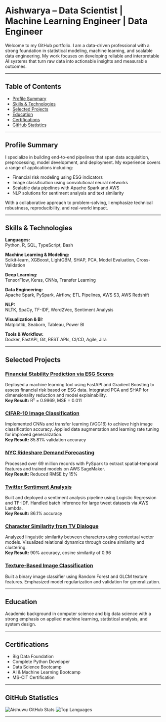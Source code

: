 # Aishwarya – Data Scientist | Machine Learning Engineer | Data Engineer

Welcome to my GitHub portfolio. I am a data-driven professional with a strong foundation in statistical modeling, machine learning, and scalable data engineering. My work focuses on developing reliable and interpretable AI systems that turn raw data into actionable insights and measurable outcomes.

---

## Table of Contents

- [Profile Summary](#profile-summary)
- [Skills & Technologies](#skills--technologies)
- [Selected Projects](#selected-projects)
- [Education](#education)
- [Certifications](#certifications)
- [GitHub Statistics](#github-statistics)

---

## Profile Summary

I specialize in building end-to-end pipelines that span data acquisition, preprocessing, model development, and deployment. My experience covers a range of applications including:

- Financial risk modeling using ESG indicators
- Image classification using convolutional neural networks
- Scalable data pipelines with Apache Spark and AWS
- NLP solutions for sentiment analysis and text similarity

With a collaborative approach to problem-solving, I emphasize technical robustness, reproducibility, and real-world impact.

---

## Skills & Technologies

**Languages:**  
Python, R, SQL, TypeScript, Bash

**Machine Learning & Modeling:**  
Scikit-learn, XGBoost, LightGBM, SHAP, PCA, Model Evaluation, Cross-Validation

**Deep Learning:**  
TensorFlow, Keras, CNNs, Transfer Learning

**Data Engineering:**  
Apache Spark, PySpark, Airflow, ETL Pipelines, AWS S3, AWS Redshift

**NLP:**  
NLTK, SpaCy, TF-IDF, Word2Vec, Sentiment Analysis

**Visualization & BI:**  
Matplotlib, Seaborn, Tableau, Power BI

**Tools & Workflow:**  
Docker, FastAPI, Git, REST APIs, CI/CD, Agile, Jira

---

## Selected Projects

### [Financial Stability Prediction via ESG Scores](https://github.com/Aishuwu/Comparative-Analysis-of-Models-for-Prediction-of-Financial-Stability-Using-ESG-Scores)  
Deployed a machine learning tool using FastAPI and Gradient Boosting to assess financial risk based on ESG data. Integrated PCA and SHAP for dimensionality reduction and model explainability.  
**Key Result:** R² = 0.9969, MSE = 0.011

### [CIFAR-10 Image Classification](https://github.com/Aishuwu/Enhancing-CIFAR-10-Image-Classification-with-Convolutional-Neural-Networks-)  
Implemented CNNs and transfer learning (VGG16) to achieve high image classification accuracy. Applied data augmentation and learning rate tuning for improved generalization.  
**Key Result:** 85.81% validation accuracy

### [NYC Rideshare Demand Forecasting](https://github.com/Aishuwu/NYC-Rideshare-Analysis)  
Processed over 69 million records with PySpark to extract spatial-temporal features and trained models on AWS SageMaker.  
**Key Result:** Reduced RMSE by 15%

### [Twitter Sentiment Analysis](https://github.com/Aishuwu/Sentiment-analysis-from-tweets-)  
Built and deployed a sentiment analysis pipeline using Logistic Regression and TF-IDF. Handled batch inference for large tweet datasets via AWS Lambda.  
**Key Result:** 86.1% accuracy

### [Character Similarity from TV Dialogue](https://github.com/Aishuwu/Vector-Space-Semantics-for-Similarity-between-Friends-Characters)  
Analyzed linguistic similarity between characters using contextual vector models. Visualized relational dynamics through cosine similarity and clustering.  
**Key Result:** 90% accuracy, cosine similarity of 0.96

### [Texture-Based Image Classification](https://github.com/Aishuwu/MLEnd-Image-Classification)  
Built a binary image classifier using Random Forest and GLCM texture features. Emphasized model regularization and validation for generalization.

---

## Education

Academic background in computer science and big data science with a strong emphasis on applied machine learning, statistical analysis, and system design.

---

## Certifications

- Big Data Foundation  
- Complete Python Developer  
- Data Science Bootcamp  
- AI & Machine Learning Bootcamp  
- MS-CIT Certification

---

## GitHub Statistics

![Aishuwu GitHub Stats](https://github-readme-stats.vercel.app/api?username=Aishuwu&show_icons=true&hide_title=true&include_all_commits=true)
![Top Languages](https://github-readme-stats.vercel.app/api/top-langs/?username=Aishuwu&layout=compact&hide_title=true)

---
